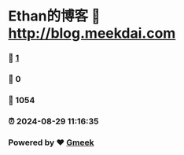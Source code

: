 # Ethan的博客 :link: http://blog.meekdai.com 
### :page_facing_up: [1](http://blog.meekdai.com/tag.html) 
### :speech_balloon: 0 
### :hibiscus: 1054 
### :alarm_clock: 2024-08-29 11:16:35 
### Powered by :heart: [Gmeek](https://github.com/Meekdai/Gmeek)
